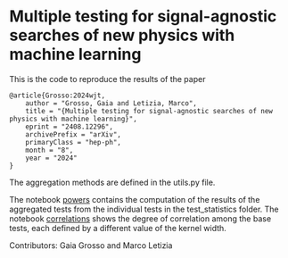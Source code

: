 # Multiple testing for signal-agnostic searches of new physics with machine learning

This is the code to reproduce the results of the paper

```
@article{Grosso:2024wjt,
    author = "Grosso, Gaia and Letizia, Marco",
    title = "{Multiple testing for signal-agnostic searches of new physics with machine learning}",
    eprint = "2408.12296",
    archivePrefix = "arXiv",
    primaryClass = "hep-ph",
    month = "8",
    year = "2024"
}
```
The aggregation methods are defined in the utils.py file.

The notebook [powers](powers.ipynb) contains the computation of the results of the aggregated tests from the individual tests in the test_statistics folder.
The notebook [correlations](correlations.ipynb) shows the degree of correlation among the base tests, each defined by a different value of the kernel width.

Contributors: Gaia Grosso and Marco Letizia
